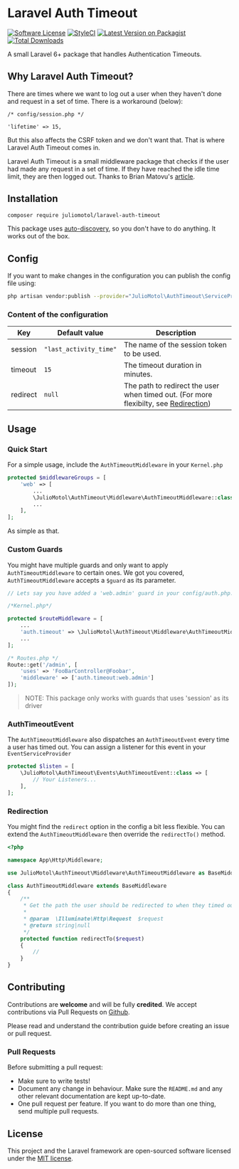 # Laravel Auth Timeout

[![Software License](https://img.shields.io/badge/license-MIT-brightgreen.svg?style=flat-square)](LICENSE.md)
[![StyleCI](https://github.styleci.io/repos/252781961/shield?branch=master)](https://github.styleci.io/repos/252781961)
[![Latest Version on Packagist](https://img.shields.io/packagist/v/juliomotol/laravel-auth-timeout.svg?style=flat-square)](https://packagist.org/packages/juliomotol/laravel-auth-timeout)
[![Total Downloads](https://img.shields.io/packagist/dt/juliomotol/laravel-auth-timeout.svg?style=flat-square)](https://packagist.org/packages/juliomotol/laravel-auth-timeout)

A small Laravel 6+ package that handles Authentication Timeouts.

## Why Laravel Auth Timeout?

There are times where we want to log out a user when they haven't done and request in a set of time. There is a workaround (below):

    /* config/session.php */

    'lifetime' => 15,

But this also affects the CSRF token and we don't want that. That is where Laravel Auth Timeout comes in.

Laravel Auth Timeout is a small middleware package that checks if the user had made any request in a set of time. If they have reached the idle time limit, they are then logged out. Thanks to Brian Matovu's [article](http://bmatovu.com/laravel-session-timeout-auto-logout/).

## Installation

```sh
composer require juliomotol/laravel-auth-timeout
```

This package uses [auto-discovery](https://laravel.com/docs/5.5/packages#package-discovery), so you don't have to do anything. It works out of the box.

## Config

If you want to make changes in the configuration you can publish the config file using:

```sh
php artisan vendor:publish --provider="JulioMotol\AuthTimeout\ServiceProvider"
```

### Content of the configuration

| Key      | Default value          | Description                                                                                         |
| -------- | ---------------------- | --------------------------------------------------------------------------------------------------- |
| session  | `"last_activity_time"` | The name of the session token to be used.                                                           |
| timeout  | `15`                   | The timeout duration in minutes.                                                                    |
| redirect | `null`                 | The path to redirect the user when timed out. (For more flexibilty, see [Redirection](#redirection))|

## Usage

### Quick Start

For a simple usage, include the `AuthTimeoutMiddleware` in your `Kernel.php`

```php
protected $middlewareGroups = [
    'web' => [
        ...
        \JulioMotol\AuthTimeout\Middleware\AuthTimeoutMiddleware::class,
        ...
    ],
];
```

As simple as that.

### Custom Guards

You might have multiple guards and only want to apply `AuthTimeoutMiddleware` to certain ones. We got you covered, `AuthTimeoutMiddleware` accepts a `$guard` as its parameter.

```php
// Lets say you have added a 'web.admin' guard in your config/auth.php...

/*Kernel.php*/

protected $routeMiddleware = [
    ...
    'auth.timeout' => \JulioMotol\AuthTimeout\Middleware\AuthTimeoutMiddleware::class,
    ...
];

/* Routes.php */
Route::get('/admin', [
    'uses' => 'FooBarController@Foobar',
    'middleware' => ['auth.timeout:web.admin']
]);
```

> NOTE: This package only works with guards that uses 'session' as its driver

### AuthTimeoutEvent

The `AuthTimeoutMiddleware` also dispatches an `AuthTimeoutEvent` every time a user has timed out. You can assign a listener for this event in your `EventServiceProvider`

```php
protected $listen = [
    \JulioMotol\AuthTimeout\Events\AuthTimeoutEvent::class => [
        // Your Listeners...
    ],
];
```

### Redirection

You might find the `redirect` option in the config a bit less flexible. You can extend the `AuthTimeoutMiddleware` then override the `redirectTo()` method.

```php
<?php

namespace App\Http\Middleware;

use JulioMotol\AuthTimeout\Middleware\AuthTimeoutMiddleware as BaseMiddleware;

class AuthTimeoutMiddleware extends BaseMiddleware
{
    /**
     * Get the path the user should be redirected to when they timed out.
     *
     * @param  \Illuminate\Http\Request  $request
     * @return string|null
     */
    protected function redirectTo($request)
    {
        //
    }
}
```

## Contributing

Contributions are **welcome** and will be fully **credited**. We accept contributions via Pull Requests on [Github](https://github.com/juliomotol/larvel-auth-timeout).

Please read and understand the contribution guide before creating an issue or pull request.

### Pull Requests

Before submitting a pull request:

- Make sure to write tests!
- Document any change in behaviour. Make sure the `README.md` and any other relevant documentation are kept up-to-date.
- One pull request per feature. If you want to do more than one thing, send multiple pull requests.

## License

This project and the Laravel framework are open-sourced software licensed under the [MIT license](http://opensource.org/licenses/MIT).
